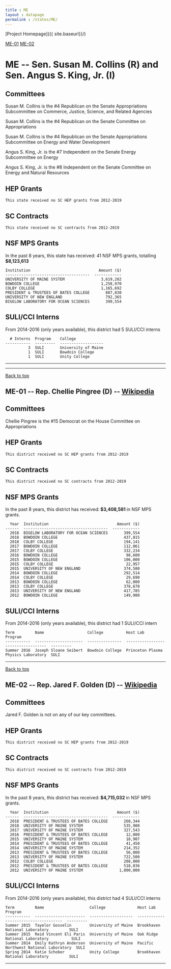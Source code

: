```yaml
---
title : ME
layout : datapage
permalink : /states/ME/
---
```

<a name="top"></a>
[Project Homepage]({{ site.baseurl}}/)


[ME-01](#ME-01)  [ME-02](#ME-02)  

# ME -- Sen. Susan M. Collins (R) and  Sen. Angus S. King, Jr. (I)
## Committees
Susan M. Collins is the #4 Republican on the Senate Appropriations Subcommittee on Commerce, Justice, Science, and Related Agencies 

Susan M. Collins is the #4 Republican on the Senate Committee on Appropriations 

Susan M. Collins is the #4 Republican on the Senate Appropriations Subcommittee on Energy and Water Development 

Angus S. King, Jr. is the #7 Independent on the Senate Energy Subcommittee on Energy 

Angus S. King, Jr. is the #8 Independent on the Senate Committee on Energy and Natural Resources 

## HEP Grants
```
This state received no SC HEP grants from 2012-2019
```
## SC Contracts
```
This state received no SC contracts from 2012-2019
```
## NSF MPS Grants
In the past 8 years, this state has received:
41 NSF MPS grants, totalling <b> $8,123,613</b>
```
Institution                              Amount ($)
-------------------------------------  ------------
UNIVERSITY OF MAINE SYSTEM                3,619,202
BOWDOIN COLLEGE                           1,258,970
COLBY COLLEGE                             1,165,692
PRESIDENT & TRUSTEES OF BATES COLLEGE       887,830
UNIVERSITY OF NEW ENGLAND                   792,365
BIGELOW LABORATORY FOR OCEAN SCIENCES       399,554
```
## SULI/CCI Interns
From 2014-2016 (only years available), this district had 5 SULI/CCI interns
```
  # Interns  Program    College
-----------  ---------  -------------------
          3  SULI       University of Maine
          1  SULI       Bowdoin College
          1  SULI       Unity College
```
---
---
<a name="ME-01"></a>
[Back to top](#top)
## ME-01 -- Rep. Chellie Pingree (D) -- [Wikipedia](https://en.wikipedia.org/wiki/ME-01)
## Committees
Chellie Pingree is the #15 Democrat on the House Committee on Appropriations 

## HEP Grants
```
This district received no SC HEP grants from 2012-2019
```
## SC Contracts
```
This district received no SC contracts from 2012-2019
```
## NSF MPS Grants
In the past 8 years, this district has received:<b> $3,408,581 </b>in NSF MPS grants.
```
  Year  Institution                              Amount ($)
------  -------------------------------------  ------------
  2018  BIGELOW LABORATORY FOR OCEAN SCIENCES       399,554
  2018  BOWDOIN COLLEGE                             437,815
  2018  COLBY COLLEGE                               194,141
  2017  BOWDOIN COLLEGE                             112,061
  2017  COLBY COLLEGE                               332,234
  2016  BOWDOIN COLLEGE                              98,600
  2015  BOWDOIN COLLEGE                             106,000
  2015  COLBY COLLEGE                                22,957
  2015  UNIVERSITY OF NEW ENGLAND                   374,580
  2014  BOWDOIN COLLEGE                             292,514
  2014  COLBY COLLEGE                                29,690
  2013  BOWDOIN COLLEGE                              62,000
  2013  COLBY COLLEGE                               378,670
  2013  UNIVERSITY OF NEW ENGLAND                   417,785
  2012  BOWDOIN COLLEGE                             149,980
```
## SULI/CCI Interns
From 2014-2016 (only years available), this district had 1 SULI/CCI intern
```
Term         Name                   College          Host Lab                             Program
-----------  ---------------------  ---------------  -----------------------------------  ---------
Summer 2016  Joseph Sloane Seibert  Bowdoin College  Princeton Plasma Physics Laboratory  SULI
```
---
<a name="ME-02"></a>
[Back to top](#top)
## ME-02 -- Rep. Jared F. Golden (D) -- [Wikipedia](https://en.wikipedia.org/wiki/ME-02)
## Committees
Jared F. Golden is not on any of our key committees. 

## HEP Grants
```
This district received no SC HEP grants from 2012-2019
```
## SC Contracts
```
This district received no SC contracts from 2012-2019
```
## NSF MPS Grants
In the past 8 years, this district has received:<b> $4,715,032 </b>in NSF MPS grants.
```
  Year  Institution                              Amount ($)
------  -------------------------------------  ------------
  2018  PRESIDENT & TRUSTEES OF BATES COLLEGE       260,344
  2018  UNIVERSITY OF MAINE SYSTEM                  535,900
  2017  UNIVERSITY OF MAINE SYSTEM                  327,543
  2016  PRESIDENT & TRUSTEES OF BATES COLLEGE        12,000
  2015  UNIVERSITY OF MAINE SYSTEM                   18,907
  2014  PRESIDENT & TRUSTEES OF BATES COLLEGE        41,450
  2014  UNIVERSITY OF MAINE SYSTEM                  214,352
  2013  PRESIDENT & TRUSTEES OF BATES COLLEGE        56,000
  2013  UNIVERSITY OF MAINE SYSTEM                  722,500
  2012  COLBY COLLEGE                               208,000
  2012  PRESIDENT & TRUSTEES OF BATES COLLEGE       518,036
  2012  UNIVERSITY OF MAINE SYSTEM                1,800,000
```
## SULI/CCI Interns
From 2014-2016 (only years available), this district had 4 SULI/CCI interns
```
Term         Name                    College              Host Lab                               Program
-----------  ----------------------  -------------------  -------------------------------------  ---------
Summer 2015  Tayelor Gosselin        University of Maine  Brookhaven National Laboratory         SULI
Summer 2015  Reid Vincent Eli Paris  University of Maine  Oak Ridge National Laboratory          SULI
Summer 2014  Emily Kathryn Anderson  University of Maine  Pacific Northwest National Laboratory  SULI
Spring 2014  Katie Schober           Unity College        Brookhaven National Laboratory         SULI
```
---
